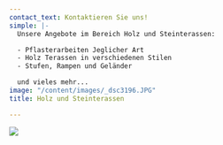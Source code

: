 ```yaml
---
contact_text: Kontaktieren Sie uns!
simple: |-
  Unsere Angebote im Bereich Holz und Steinterassen:

  - Pflasterarbeiten Jeglicher Art
  - Holz Terassen in verschiedenen Stilen
  - Stufen, Rampen und Geländer

  und vieles mehr...
image: "/content/images/_dsc3196.JPG"
title: Holz und Steinterassen

---
```

![](/content/images/_dsc3191.JPG)